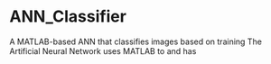 # ANN_Classifier
A MATLAB-based ANN that classifies images based on training
The Artificial Neural Network uses MATLAB to and has 
